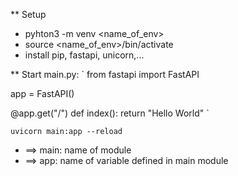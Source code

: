 ** Setup

- pyhton3 -m venv <name_of_env>
- source <name_of_env>/bin/activate
- install pip, fastapi, unicorn,...

**  Start main.py:
`
from fastapi import FastAPI

app = FastAPI()


@app.get("/")
def index():
    return "Hello World"
`

`uvicorn main:app --reload`
- ==> main: name of module
- ==> app: name of variable defined in main module


